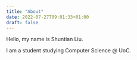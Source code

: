 ```yaml
---
title: "About"
date: 2022-07-27T09:01:33+01:00
draft: false
---
```


Hello, my name is Shuntian Liu. 

I am a student studying Computer Science @ UoC.
